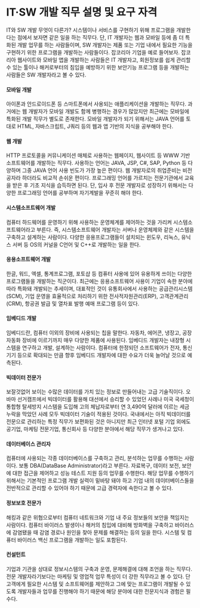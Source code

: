 # IT·SW 개발 직무 설명 및 요구 자격

IT와 SW 개발 무엇이 다른가? 시스템이나 서비스를 구현하기 위해 프로그램을 개발한다는 점에서 보자면 같은 일을 하는 직무다. 단, IT 개발자는 웹과 모바일 등에 좀 더 특화된 개발 업무를 하는 사람들이며, SW 개발자는 제품 또는 기업 내에서 필요한 기능을 구현하기 위한 프로그램을 개발하는 사람들이다. 잡코리아 기업을 예로 들어보자. 잡코리아 웹사이트와 모바일 앱을 개발하는 사람들은 IT 개발자고, 회원정보를 쉽게 관리할 수 있는 툴이나 해커로부터의 침입을 예방하기 위한 보안기능 프로그램 등을 개발하는 사람들은 SW 개발자라고 볼 수 있다.

#### 모바일 개발
아이폰과 안드로이드폰 등 스마트폰에서 사용되는 애플리케이션을 개발하는 직무다. 과거에는 웹 개발자가 모바일 개발도 함께 병행하는 경우가 많았지만 최근에는 모바일에 특화된 개발 직무가 별도로 존재한다. 모바일 개발자가 되기 위해서는 JAVA 언어를 토대로 HTML, 자바스크립트, J쿼리 등의 웹과 앱 기반의 지식을 공부해야 한다.

#### 웹 개발
HTTP 프로토콜을 커뮤니케이션 매체로 사용하는 웹페이지, 웹사이트 등 WWW 기반 소프트웨어를 개발하는 직무다. 사용하는 언어는 JAVA, JSP, C#, SAP, Python 등 다양하며 그중 JAVA 언어 사용 빈도가 가장 높은 편이다. 웹 개발자로의 취업준비는 비전공자라 하더라도 비교적 손쉬운 편이다. 프로그래밍 언어를 가르치는 전문기관에서 교육을 받은 후 기초 지식을 습득하면 된다. 단, 입사 후 전문 개발자로 성장하기 위해서는 다양한 프로그래밍 언어를 공부하며 자기계발을 꾸준히 해야 한다.

#### 시스템소프트웨어 개발
컴퓨터 하드웨어를 운영하기 위해 사용하는 운영체계를 제어하는 것을 가리켜 시스템소프트웨어라고 부른다. 즉, 시스템소프트웨어 개발자는 서버나 운영체제와 같은 시스템을 구축하고 설계하는 사람이다. 다양한 응용프로그램들이 설치되는 윈도우, 리눅스, 유닉스 서버 등 OS의 커널을 C언어 및 C++로 개발하는 일을 한다.

#### 응용소프트웨어 개발
한글, 워드, 엑셀, 통계프로그램, 포토샵 등 컴퓨터 사용에 있어 유용하게 쓰이는 다양한 프로그램들을 개발하는 직군이다. 최근에는 응용소프트웨어 사용이 기업이 속한 분야에 따라 특화돼 개발되는 추세이며, 대표적인 것이 유통회사에서 사용하는 공급관리시스템(SCM), 기업 운영을 효율적으로 처리하기 위한 전사적자원관리(ERP), 고객관계관리(CRM), 항공권 발급 및 열차표 발행 예매 프로그램 등이 있다.

#### 임베디드 개발
임베디드란, 컴퓨터 이외의 장비에 사용되는 칩을 말한다. 자동차, 에어콘, 냉장고, 공장 자동화 장비에 이르기까지 매우 다양한 제품에 사용된다. 임베디드 개발자는 내장형 시스템을 연구하고 개발, 설계하는 사람이다. 컴퓨터에 한정되던 소프트웨어가 전자, 통신기기 등으로 확대되는 만큼 향후 임베디드 개발자에 대한 수요가 더욱 늘어날 것으로 예측된다.

#### 빅데이터 전문가
보잘것없어 보이는 수많은 데이터를 가치 있는 정보로 만들어내는 고급 기술직이다. 오바마 선거캠프에서 빅데이터를 활용해 대선에서 승리할 수 있었던 사례나 미국 국세청이 통합형 탈세방지 시스템을 도입해 고의 체납자로부터 연 3,490억 달러에 이르는 세금 누락을 막았던 사례 모두 빅데이터 기술이 적용된 것이다. 국내에서는 아직 빅데이터를 전문으로 관리하는 특정 직무가 보편화된 것은 아니지만 최근 인터넷 포털 기업 외에도 공기업, 마케팅 전문기업, 통신회사 등 다양한 분야에서 해당 직무가 생겨나고 있다.

#### 데이터베이스 관리자 
컴퓨터에 사용되는 각종 데이터베이스를 구축하고 관리, 분석하는 업무를 수행하는 사람이다. 보통 DBA(DataBase Administrator)라고 부른다. 자료복구, 데이터 보전, 보안에 대한 접근을 제어하고 성능 테스트 지원 등의 업무를 수행한다. 해당 업무를 수행하기 위해서는 기본적인 프로그램 개발 실력이 밑바탕 돼야 하고 기업 내의 데이터베이스들을 전반적으로 관리할 수 있어야 하기 때문에 고급 경력자에 속한다고 볼 수 있다.

#### 정보보호 전문가
해킹과 같은 위협으로부터 컴퓨터 네트워크와 기업 내 주요 정보들의 보안을 책임지는 사람이다. 컴퓨터 바이러스 발생이나 해커의 침입에 대비해 방화벽을 구축하고 바이러스에 감염됐을 때 감염 경로나 원인을 찾아 문제를 해결하는 등의 일을 한다. 시스템 및 컴퓨터 바이러스 백신 프로그램을 개발하는 일도 포함된다.

#### 컨설턴트
기업과 기관을 상대로 정보시스템의 구축과 운영, 문제해결에 대해 조언을 하는 직무다. 전문 개발자라기보다는 마케팅 및 영업적 업무 특성이 더 강한 직무라고 볼 수 있다. 단 고객에게 필요한 시스템 및 소프트웨어를 제안하고 그에 맞는 프로그램이 개발될 수 있도록 개발자들과 업무를 진행해야 하기 때문에 해당 분야에 대한 전문지식과 경험은 필수다.




